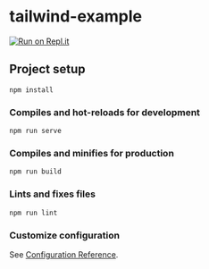# tailwind-example

[![Run on Repl.it](https://repl.it/badge/github/philip2barrels/tailwind-example)](https://repl.it/github/philip2barrels/tailwind-example)

## Project setup
```
npm install
```

### Compiles and hot-reloads for development
```
npm run serve
```

### Compiles and minifies for production
```
npm run build
```

### Lints and fixes files
```
npm run lint
```

### Customize configuration
See [Configuration Reference](https://cli.vuejs.org/config/).

